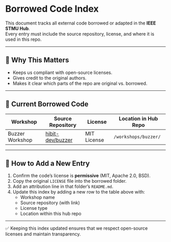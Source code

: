# Borrowed Code Index

This document tracks all external code borrowed or adapted in the **IEEE STMU Hub**.  
Every entry must include the source repository, license, and where it is used in this repo.  

---

## 📖 Why This Matters
- Keeps us compliant with open-source licenses.  
- Gives credit to the original authors.  
- Makes it clear which parts of the repo are original vs. borrowed.  

---

## 📂 Current Borrowed Code

| Workshop          | Source Repository                                      | License     | Location in Hub Repo       |
|-------------------|--------------------------------------------------------|-------------|----------------------------|
| Buzzer Workshop   | [hibit-dev/buzzer](https://github.com/hibit-dev/buzzer) | MIT License | `/workshops/buzzer/`       |

---

## 🔹 How to Add a New Entry

1. Confirm the code’s license is **permissive** (MIT, Apache 2.0, BSD).  
2. Copy the original `LICENSE` file into the borrowed folder.  
3. Add an attribution line in that folder’s `README.md`.  
4. Update this index by adding a new row to the table above with:  
   - Workshop name  
   - Source repository (with link)  
   - License type  
   - Location within this hub repo  

---

✅ Keeping this index updated ensures that we respect open-source licenses and maintain transparency.
